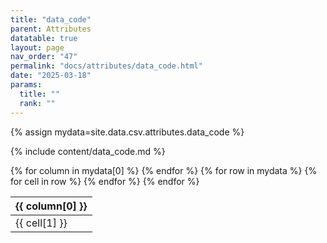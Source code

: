 ```yaml
---
title: "data_code"
parent: Attributes
datatable: true
layout: page
nav_order: "47"
permalink: "docs/attributes/data_code.html"
date: "2025-03-18"
params:
  title: ""
  rank: ""
---
```

{% assign mydata=site.data.csv.attributes.data_code %} 

{% include content/data_code.md %}

<table id="myTable" class="display" style="width:100%">
    <thead>
    {% for column in mydata[0] %}
        <th>{{ column[0] }}</th>
    {% endfor %}
    </thead>
    <tbody>
    {% for row in mydata %}
        <tr>
        {% for cell in row %}
            <td>{{ cell[1] }}</td>
        {% endfor %}
        </tr>
    {% endfor %}
    </tbody>
</table>
<script type="text/javascript">
  $(document).ready(function () {
    $('#myTable').DataTable({
      responsive: true,
      deferRender: false,
      paging: false,
      order: [],
    });
  });
</script>
